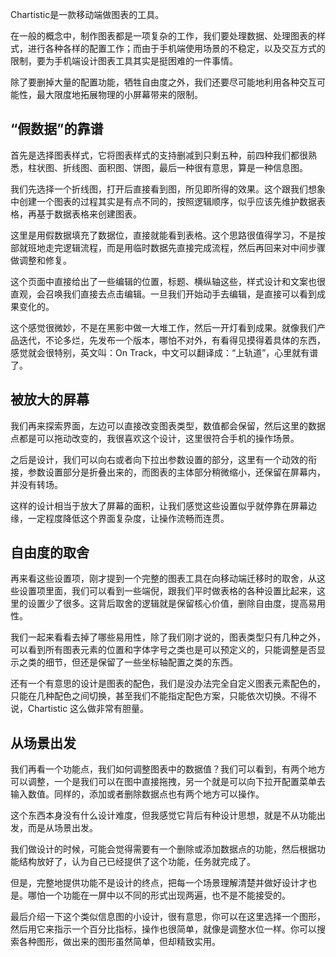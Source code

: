 Chartistic是一款移动端做图表的工具。

在一般的概念中，制作图表都是一项复杂的工作，我们要处理数据、处理图表的样式，进行各种各样的配置工作；而由于手机端使用场景的不稳定，以及交互方式的限制，要为手机端设计图表工具其实是挺困难的一件事情。

除了要删掉大量的配置功能，牺牲自由度之外，我们还要尽可能地利用各种交互可能性，最大限度地拓展物理的小屏幕带来的限制。

## “假数据”的靠谱

首先是选择图表样式，它将图表样式的支持删减到只剩五种，前四种我们都很熟悉，柱状图、折线图、面积图、饼图，最后一种很有意思，算是一种信息图。

我们先选择一个折线图，打开后直接看到图，所见即所得的效果。这个跟我们想象中创建一个图表的过程其实是有点不同的，按照逻辑顺序，似乎应该先维护数据表格，再基于数据表格来创建图表。

这里是用假数据填充了数据位，直接就能看到表格。这个思路很值得学习，不是按部就班地走完逻辑流程，而是用临时数据先直接完成流程，然后再回来对中间步骤做调整和修复。

这个页面中直接给出了一些编辑的位置，标题、横纵轴这些，样式设计和文案也很直观，会召唤我们直接去点击编辑。一旦我们开始动手去编辑，是直接可以看到成果变化的。

这个感觉很微妙，不是在黑影中做一大堆工作，然后一开灯看到成果。就像我们产品迭代，不论多烂，先发布一个版本，哪怕不对外，有看得见摸得着具体的东西，感觉就会很特别，英文叫：On Track，中文可以翻译成：“上轨道”，心里就有谱了。

## 被放大的屏幕

我们再来探索界面，左边可以直接改变图表类型，数值都会保留，然后这里的数据点都是可以拖动改变的，我很喜欢这个设计，这里很符合手机的操作场景。

之后是设计，我们可以向右或者向下拉出参数设置的部分，这里有一个动效的衔接，参数设置部分是折叠出来的，而图表的主体部分稍微缩小，还保留在屏幕内，并没有转场。

这样的设计相当于放大了屏幕的面积，让我们感觉这些设置似乎就停靠在屏幕边缘，一定程度降低这个界面复杂度，让操作流畅而连贯。

## 自由度的取舍

再来看这些设置项，刚才提到一个完整的图表工具在向移动端迁移时的取舍，从这些设置项里面，我们可以看到一些端倪，跟我们平时做表格的各种设置比起来，这里的设置少了很多。这背后取舍的逻辑就是保留核心价值，删除自由度，提高易用性。

我们一起来看看去掉了哪些易用性，除了我们刚才说的，图表类型只有几种之外，可以看到所有图表元素的位置和字体字号之类也是可以预定义的，只能调整是否显示之类的细节，但还是保留了一些坐标轴配置之类的东西。

还有一个有意思的设计是图表的配色，我们是没办法完全自定义图表元素配色的，只能在几种配色之间切换，甚至我们不能指定配色方案，只能依次切换。不得不说，Chartistic 这么做非常有胆量。

## 从场景出发

我们再看一个功能点，我们如何调整图表中的数据值？我们可以看到，有两个地方可以调整，一个是我们可以在图中直接拖拽，另一个就是可以向下拉开配置菜单去输入数值。同样的，添加或者删除数据点也有两个地方可以操作。

这个东西本身没有什么设计难度，但我感觉它背后有种设计思想，就是不从功能出发，而是从场景出发。

我们做设计的时候，可能会觉得需要有一个删除或添加数据点的功能，然后根据功能结构放好了，认为自己已经提供了这个功能，任务就完成了。

但是，完整地提供功能不是设计的终点，把每一个场景理解清楚并做好设计才也是。哪怕一个功能在一屏中以不同的形式出现两遍，也不是不能接受的。

最后介绍一下这个类似信息图的小设计，很有意思，你可以在这里选择一个图形，然后用它来指示一个百分比指标，操作也很简单，就像是调整水位一样。你可以搜索各种图形，做出来的图形虽然简单，但却精致实用。